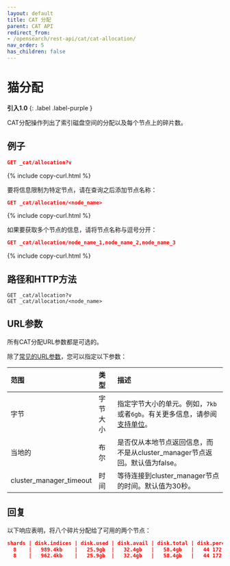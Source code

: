```yaml
---
layout: default
title: CAT 分配
parent: CAT API
redirect_from:
- /opensearch/rest-api/cat/cat-allocation/
nav_order: 5
has_children: false
---
```


# 猫分配
**引入1.0**
{: .label .label-purple }

CAT分配操作列出了索引磁盘空间的分配以及每个节点上的碎片数。

## 例子

```json
GET _cat/allocation?v
```
{% include copy-curl.html %}

要将信息限制为特定节点，请在查询之后添加节点名称：

```json
GET _cat/allocation/<node_name>
```
{% include copy-curl.html %}

如果要获取多个节点的信息，请将节点名称与逗号分开：

```json
GET _cat/allocation/node_name_1,node_name_2,node_name_3
```
{% include copy-curl.html %}

## 路径和HTTP方法

```
GET _cat/allocation?v
GET _cat/allocation/<node_name>
```

## URL参数

所有CAT分配URL参数都是可选的。

除了[常见的URL参数]({{site.url}}{{site.baseurl}}/api-reference/cat/index)，您可以指定以下参数：

范围| 类型| 描述
:--- | :--- | :---
字节| 字节大小| 指定字节大小的单元。例如，`7kb` 或者`6gb`。有关更多信息，请参阅[支持单位]({{site.url}}{{site.baseurl}}/opensearch/units/)。
当地的| 布尔| 是否仅从本地节点返回信息，而不是从cluster_manager节点返回。默认值为false。
cluster_manager_timeout| 时间| 等待连接到cluster_manager节点的时间。默认值为30秒。

## 回复

以下响应表明，将八个碎片分配给了可用的两个节点：

```json
shards | disk.indices | disk.used | disk.avail | disk.total | disk.percent host | ip          | node
  8    |   989.4kb    |   25.9gb  |   32.4gb   |   58.4gb   |   44 172.18.0.4   | 172.18.0.4  | odfe-node1
  8    |   962.4kb    |   25.9gb  |   32.4gb   |   58.4gb   |   44 172.18.0.3   | 172.18.0.3  | odfe-node2
```

